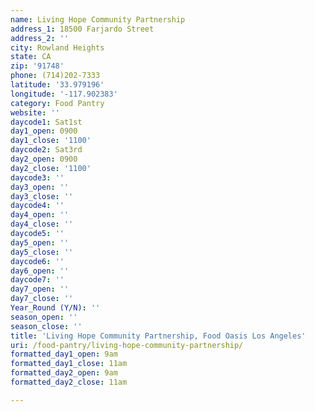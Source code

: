 ```yaml
---
name: Living Hope Community Partnership
address_1: 18500 Farjardo Street
address_2: ''
city: Rowland Heights
state: CA
zip: '91748'
phone: (714)202-7333
latitude: '33.979196'
longitude: '-117.902383'
category: Food Pantry
website: ''
daycode1: Sat1st
day1_open: 0900
day1_close: '1100'
daycode2: Sat3rd
day2_open: 0900
day2_close: '1100'
daycode3: ''
day3_open: ''
day3_close: ''
daycode4: ''
day4_open: ''
day4_close: ''
daycode5: ''
day5_open: ''
day5_close: ''
daycode6: ''
day6_open: ''
daycode7: ''
day7_open: ''
day7_close: ''
Year_Round (Y/N): ''
season_open: ''
season_close: ''
title: 'Living Hope Community Partnership, Food Oasis Los Angeles'
uri: /food-pantry/living-hope-community-partnership/
formatted_day1_open: 9am
formatted_day1_close: 11am
formatted_day2_open: 9am
formatted_day2_close: 11am

---
```

